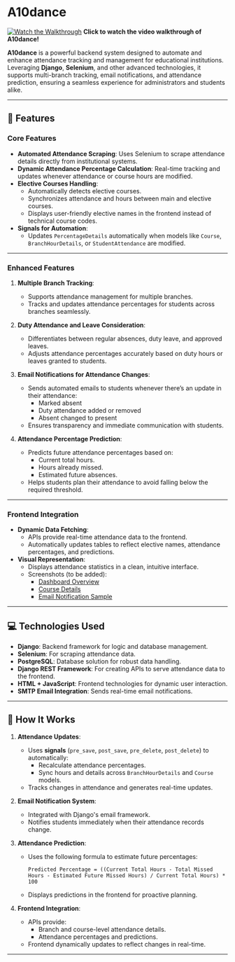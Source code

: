 # A10dance

[![Watch the Walkthrough](https://img.youtube.com/vi/4Y2YtqheJu4/maxresdefault.jpg)](https://www.youtube.com/watch?v=4Y2YtqheJu4&ab_channel=NoelMathenEldho)
**Click to watch the video walkthrough of A10dance!**

**A10dance** is a powerful backend system designed to automate and enhance attendance tracking and management for educational institutions. Leveraging **Django**, **Selenium**, and other advanced technologies, it supports multi-branch tracking, email notifications, and attendance prediction, ensuring a seamless experience for administrators and students alike.

---

## 🚀 Features

### **Core Features**

- **Automated Attendance Scraping**: Uses Selenium to scrape attendance details directly from institutional systems.
- **Dynamic Attendance Percentage Calculation**: Real-time tracking and updates whenever attendance or course hours are modified.
- **Elective Courses Handling**:
  - Automatically detects elective courses.
  - Synchronizes attendance and hours between main and elective courses.
  - Displays user-friendly elective names in the frontend instead of technical course codes.
- **Signals for Automation**:
  - Updates `PercentageDetails` automatically when models like `Course`, `BranchHourDetails`, or `StudentAttendance` are modified.

---

### **Enhanced Features**

1. **Multiple Branch Tracking**:

   - Supports attendance management for multiple branches.
   - Tracks and updates attendance percentages for students across branches seamlessly.
2. **Duty Attendance and Leave Consideration**:

   - Differentiates between regular absences, duty leave, and approved leaves.
   - Adjusts attendance percentages accurately based on duty hours or leaves granted to students.
3. **Email Notifications for Attendance Changes**:

   - Sends automated emails to students whenever there’s an update in their attendance:
     - Marked absent
     - Duty attendance added or removed
     - Absent changed to present
   - Ensures transparency and immediate communication with students.
4. **Attendance Percentage Prediction**:

   - Predicts future attendance percentages based on:
     - Current total hours.
     - Hours already missed.
     - Estimated future absences.
   - Helps students plan their attendance to avoid falling below the required threshold.

---

### **Frontend Integration**

- **Dynamic Data Fetching**:
  - APIs provide real-time attendance data to the frontend.
  - Automatically updates tables to reflect elective names, attendance percentages, and predictions.
- **Visual Representation**:
  - Displays attendance statistics in a clean, intuitive interface.
  - Screenshots (to be added):
    - [Dashboard Overview](screenshots/dashboard_overview.png)
    - [Course Details](screenshots/course_details.png)
    - [Email Notification Sample](screenshots/email_notification_sample.png)

---

## 💻 Technologies Used

- **Django**: Backend framework for logic and database management.
- **Selenium**: For scraping attendance data.
- **PostgreSQL**: Database solution for robust data handling.
- **Django REST Framework**: For creating APIs to serve attendance data to the frontend.
- **HTML + JavaScript**: Frontend technologies for dynamic user interaction.
- **SMTP Email Integration**: Sends real-time email notifications.

---

## 📖 How It Works

1. **Attendance Updates**:

   - Uses **signals** (`pre_save`, `post_save`, `pre_delete`, `post_delete`) to automatically:
     - Recalculate attendance percentages.
     - Sync hours and details across `BranchHourDetails` and `Course` models.
   - Tracks changes in attendance and generates real-time updates.
2. **Email Notification System**:

   - Integrated with Django's email framework.
   - Notifies students immediately when their attendance records change.
3. **Attendance Prediction**:

   - Uses the following formula to estimate future percentages:
     ```
     Predicted Percentage = ((Current Total Hours - Total Missed Hours - Estimated Future Missed Hours) / Current Total Hours) * 100
     ```
   - Displays predictions in the frontend for proactive planning.
4. **Frontend Integration**:

   - APIs provide:
     - Branch and course-level attendance details.
     - Attendance percentages and predictions.
   - Frontend dynamically updates to reflect changes in real-time.

---
